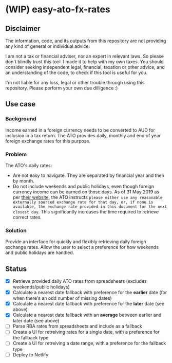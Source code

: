 # (WIP) easy-ato-fx-rates

## Disclaimer
The information, code, and its outputs from this repository are not providing any kind of general or individual advice.

I am not a tax or financial adviser, nor an expert in relevant laws. So please don't blindly trust this tool. I made it to help with my own taxes. You should consider seeking independent legal, financial, taxation or other advice, and an understanding of the code, to check if this tool is useful for you.

I'm not liable for any loss, legal or other trouble through using this repository. Please perform your own due dilligence :)

## Use case
### Background
Income earned in a foreign currency needs to be converted to AUD for inclusion in a tax return. The ATO provides daily, monthly and end of year foreign exchange rates for this purpose.

### Problem
The ATO's daily rates:
* Are not easy to navigate. They are separated by financial year and then by month.
* Do not include weekends and public holidays, even though foreign currency income can be earned on those days. As of 31 May 2019 as per [their website](https://www.ato.gov.au/Rates/Foreign-exchange-rates/?anchor=Dailyrates#Dailyrates), the ATO instructs `please either use any reasonable externally sourced exchange rate for that day, or, if none is available, the exchange rate provided in this document for the next closest day`. This significantly increases the time required to retrieve correct rates.

### Solution
Provide an interface for quickly and flexibly retrieving daily foreign exchange rates. Allow the user to select a preference for how weekends and public holidays are handled.

## Status
- [x] Retrieve provided daily ATO rates from spreadsheets (excludes weekends/public holidays)
- [x] Calculate a nearest date fallback with preference for the **earlier** date (for when there's an odd number of missing dates)
- [x] Calculate a nearest date fallback with preference for the **later** date (see above)
- [x] Calculate a nearest date fallback with an **average** between earlier and later date (see above)
- [ ] Parse RBA rates from spreadsheets and include as a fallback
- [ ] Create a UI for retreiving rates for a single date, with a preference for the fallback type
- [ ] Create a UI for retreiving a date range, with a preference for the fallback type
- [ ] Deploy to Netlify
